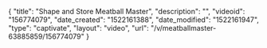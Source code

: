 {
    "title": "Shape and Store Meatball Master",
    "description": "",
    "videoid": "156774079",
    "date_created": "1522161388",
    "date_modified": "1522161947",
    "type": "captivate",
    "layout": "video",
    "url": "\/v\/meatballmaster-63885859\/156774079"
}